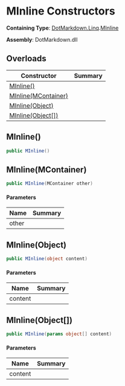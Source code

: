 # MInline Constructors

**Containing Type**: [DotMarkdown.Linq](../../README.md)\.[MInline](../README.md)

**Assembly**: DotMarkdown\.dll

## Overloads

| Constructor | Summary |
| ----------- | ------- |
| [MInline()](#DotMarkdown_Linq_MInline__ctor) | |
| [MInline(MContainer)](#DotMarkdown_Linq_MInline__ctor_DotMarkdown_Linq_MContainer_) | |
| [MInline(Object)](#DotMarkdown_Linq_MInline__ctor_System_Object_) | |
| [MInline(Object\[\])](#DotMarkdown_Linq_MInline__ctor_System_Object___) | |

## MInline\(\)<a name="DotMarkdown_Linq_MInline__ctor"></a>

```csharp
public MInline()
```

## MInline\(MContainer\)<a name="DotMarkdown_Linq_MInline__ctor_DotMarkdown_Linq_MContainer_"></a>

```csharp
public MInline(MContainer other)
```

#### Parameters

| Name | Summary |
| ---- | ------- |
| other | |

## MInline\(Object\)<a name="DotMarkdown_Linq_MInline__ctor_System_Object_"></a>

```csharp
public MInline(object content)
```

#### Parameters

| Name | Summary |
| ---- | ------- |
| content | |

## MInline\(Object\[\]\)<a name="DotMarkdown_Linq_MInline__ctor_System_Object___"></a>

```csharp
public MInline(params object[] content)
```

#### Parameters

| Name | Summary |
| ---- | ------- |
| content | |

